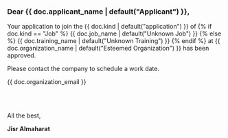 <h3>Dear {{ doc.applicant_name | default("Applicant") }},</h3>

<p>Your application to join the {{ doc.kind | default("application") }} of  
{% if doc.kind == "Job" %}  
  {{ doc.job_name | default("Unknown Job") }}  
{% else %}  
  {{ doc.training_name | default("Unknown Training") }}  
{% endif %}  
at {{ doc.organization_name | default("Esteemed Organization") }} has been approved.</p>

<p>Please contact the company to schedule a work date.</p>

<p>
  <a href="mailto:{{ doc.organization_email }}" style="display: inline-block; text-decoration: none;">
    {{ doc.organization_email }}
  </a>
</p>

<br><br>
<p>All the best,</p>
<p><strong>Jisr Almaharat</strong></p>
